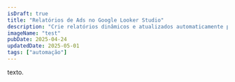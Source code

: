 ```yaml
---
isDraft: true
title: "Relatórios de Ads no Google Looker Studio"
description: "Crie relatórios dinâmicos e atualizados automaticamente para mostrar seu trabalho com anúncios."
imageName: "test"
pubDate: 2025-04-24
updatedDate: 2025-05-01
tags: ["automação"]
---
```


texto.